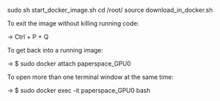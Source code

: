 sudo sh start_docker_image.sh
cd /root/
source download_in_docker.sh

To exit the image without killing running code:

 -> Ctrl + P + Q

To get back into a running image:

 -> $ sudo docker attach paperspace_GPU0

To open more than one terminal window at the same time:

 -> $ sudo docker exec -it paperspace_GPU0 bash
